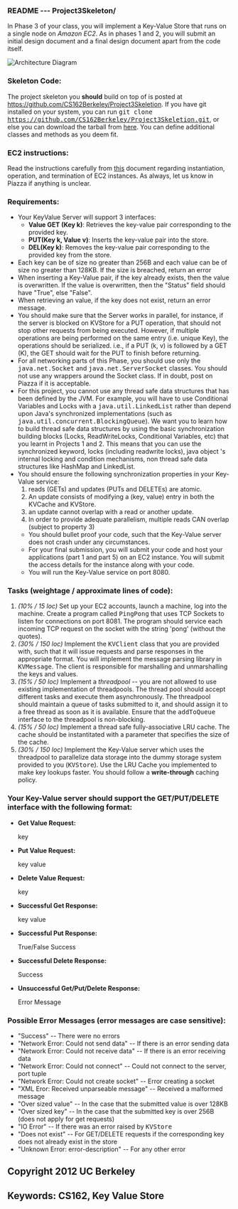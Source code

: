 ###  README --- Project3Skeleton/

In Phase 3 of your class, you will implement a Key-Value Store that runs on a single node on *Amazon EC2*. As in phases 1 and 2, you will submit an initial design document and a final design document apart from the code itself.

![Architecture Diagram][1] 
### Skeleton Code:

The project skeleton you **should** build on top of is posted at <https://github.com/CS162Berkeley/Project3Skeletion>. If you have git installed on your system, you can run <tt>git clone https://github.com/CS162Berkeley/Project3Skeletion.git</tt>, or else you can download the tarball from [here][2]. You can define additional classes and methods as you deem fit.

### EC2 instructions:

Read the instructions carefully from [this][3] document regarding instantiation, operation, and termination of EC2 instances. As always, let us know in Piazza if anything is unclear.

### Requirements:

*   Your KeyValue Server will support 3 interfaces: 
    *   **Value GET (Key k)**: Retrieves the key-value pair corresponding to the provided key.
    *   **PUT(Key k, Value v)**: Inserts the key-value pair into the store.
    *   **DEL(Key k)**: Removes the key-value pair corresponding to the provided key from the store.
*   Each key can be of size no greater than 256B and each value can be of size no greater than 128KB. If the size is breached, return an error
*   When inserting a Key-Value pair, if the key already exists, then the value is overwritten. If the value is overwritten, then the "Status" field should have "True", else "False".
*   When retrieving an value, if the key does not exist, return an error message.
*   You should make sure that the Server works in parallel, for instance, if the server is blocked on KVStore for a PUT operation, that should not stop other requests from being executed. However, if multiple operations are being performed on the same entry (i.e. unique Key), the operations should be serialized. i.e., if a PUT (k, v) is followed by a GET (K), the GET should wait for the PUT to finish before returning.
*   For all networking parts of this Phase, you should use only the <tt>java.net.Socket</tt> and <tt>java.net.ServerSocket</tt> classes. You should not use any wrappers around the Socket class. If in doubt, post on Piazza if it is acceptable.
*   For this project, you cannot use any thread safe data structures that has been defined by the JVM. For example, you will have to use Conditional Variables and Locks with a <tt>java.util.LinkedList</tt> rather than depend upon Java's synchronized implementations (such as <tt>java.util.concurrent.BlockingQueue</tt>). We want you to learn how to build thread safe data structures by using the basic synchronization building blocks (Locks, ReadWriteLocks, Conditional Variables, etc) that you learnt in Projects 1 and 2. This means that you can use the synchronized keyword, locks (including readwrite locks), java object 's internal locking and condition mechanisms, non thread safe data structures like HashMap and LinkedList.
*   You should ensure the following synchronization properties in your Key-Value service: 
    1.  reads (GETs) and updates (PUTs and DELETEs) are atomic.
    2.  An update consists of modifying a (key, value) entry in both the KVCache and KVStore.
    3.  an update cannot overlap with a read or another update.
    4.  In order to provide adequate parallelism, multiple reads CAN overlap (subject to property 3)
    *   You should bullet proof your code, such that the Key-Value server does not crash under any circumstances.
    *   For your final submission, you will submit your code and host your applications (part 1 and part 5) on an EC2 instance. You will submit the access details for the instance along with your code.
    *   You will run the Key-Value service on port 8080.</ul> 
### Tasks (weightage / approximate lines of code):

1.  *(10% / 15 loc)* Set up your EC2 accounts, launch a machine, log into the machine. Create a program called <tt>PingPong</tt> that uses TCP Sockets to listen for connections on port 8081. The program should service each incoming TCP request on the socket with the string 'pong' (without the quotes).
2.  *(30% / 150 loc)* Implement the <tt>KVClient</tt> class that you are provided with, such that it will issue requests and parse responses in the appropriate format. You will implement the message parsing library in <tt>KVMessage</tt>. The client is responsible for marshalling and unmarshalling the keys and values.
3.  *(15% / 50 loc)* Implement a *threadpool* -- you are not allowed to use existing implementation of threadpools. The thread pool should accept different tasks and execute them asynchronously. The threadpool should maintain a queue of tasks submitted to it, and should assign it to a free thread as soon as it is available. Ensure that the <tt>addToQueue</tt> interface to the threadpool is non-blocking.
4.  *(15% / 50 loc)* Implement a thread safe fully-associative LRU cache. The cache should be instantitated with a parameter that specifies the size of the cache.
5.  *(30% / 150 loc)* Implement the Key-Value server which uses the threadpool to parallelize data storage into the dummy storage system provided to you (<tt>KVStore</tt>). Use the LRU Cache you implemented to make key lookups faster. You should follow a **write-through** caching policy.

### Your Key-Value server should support the GET/PUT/DELETE interface with the following format:

*   **Get Value Request:**  
    <?xml version="1.0" encoding="UTF-8"?>  
    <KVMessage type="getreq">  
    <Key>key</Key>  
    </KVMessage>  
    
*   **Put Value Request:**  
    <?xml version="1.0" encoding="UTF-8"?>  
    <KVMessage type="putreq">  
    <Key>key</Key>  
    <Value>value</Value>  
    </KVMessage>  
    
*   **Delete Value Request:**  
    <?xml version="1.0" encoding="UTF-8"?>  
    <KVMessage type="delreq">  
    <Key>key</Key>  
    </KVMessage>  
    
*   **Successful Get Response:**  
    <?xml version="1.0" encoding="UTF-8"?>  
    <KVMessage type="resp">  
    <Key>key</Key>  
    <Value>value</Value>  
    </KVMessage>
*   **Successful Put Response:**  
    <?xml version="1.0" encoding="UTF-8"?>  
    <KVMessage type="resp">  
    <Status>True/False</Status>  
    <Message>Success</Message>  
    </KVMessage>
*   **Successful Delete Response:**  
    <?xml version="1.0" encoding="UTF-8"?>  
    <KVMessage type="resp">  
    <Message>Success</Message>  
    </KVMessage>
*   **Unsuccessful Get/Put/Delete Response:**  
    <?xml version="1.0" encoding="UTF-8"?>  
    <KVMessage type="resp">  
    <Message>Error Message</Message>  
    </KVMessage>

### Possible Error Messages (error messages are case sensitive):

*   "Success" -- There were no errors
*   "Network Error: Could not send data" -- If there is an error sending data
*   "Network Error: Could not receive data" -- If there is an error receiving data
*   "Network Error: Could not connect" -- Could not connect to the server, port tuple
*   "Network Error: Could not create socket" -- Error creating a socket
*   "XML Eror: Received unparseable message" -- Received a malformed message
*   "Over sized value" -- In the case that the submitted value is over 128KB
*   "Over sized key" -- In the case that the submitted key is over 256B (does not apply for get requests)
*   "IO Error" -- If there was an error raised by <tt>KVStore</tt>
*   "Does not exist" -- For GET/DELETE requests if the corresponding key does not already exist in the store
*   "Unknown Error: error-description" -- For any other error

 [1]: pics/proj3-arch.png
 [2]: https://github.com/CS162Berkeley/Project3Skeletion/zipball/master
 [3]: http://inst.eecs.berkeley.edu/~cs162/sp12/ec2-spec.pdf
 
## Copyright 2012 UC Berkeley
##
## Keywords: CS162, Key Value Store






